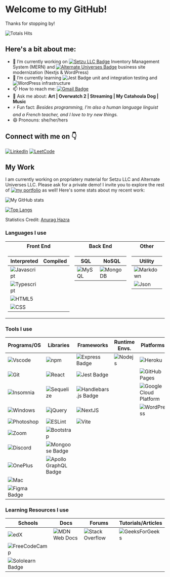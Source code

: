 # Welcome to my GitHub!

Thanks for stopping by! 
<!-- total profile views -->
![Totals Hits](https://komarev.com/ghpvc/?username=miacias&style=flat&color=orange&label=visitors)

## Here's a bit about me:

- 🔭 I’m currently working on [![Setzu LLC Badge](https://img.shields.io/badge/Setzu%20LLC-a0faa3?style=flat)](https://www.linkedin.com/company/setzu-llc/) Inventory Management System (MERN) and [![Alternate Universes Badge](https://img.shields.io/badge/Alternate%20Universes-a0faa3?style=flat)](https://alternateu.com/) business site modernization (Nextjs & WordPress)
- 🌱 I’m currently learning ![Jest Badge](https://img.shields.io/badge/Jest-C21325?logo=jest&logoColor=fff&style=flat) unit and integration testing and ![WordPress](https://img.shields.io/badge/WordPress-21759b?logo=wordpress) infrastructure
- 📫 How to reach me: [![Gmail Badge](https://img.shields.io/badge/Email%20Me!-EA4335?logo=gmail&logoColor=fff&style=flat)](mailto:miaciasullo@gmail.com)
- 💬 Ask me about: <b> Art | Overwatch 2 | Streaming | My Catahoula Dog | Music </b>
- ⚡ Fun fact: <i>Besides programming, I'm also a human language linguist and a French teacher, and I love to try new things.</i> 
- 😄 Pronouns: she/her/hers


## Connect with me on 👇

[![LinkedIn](https://img.shields.io/badge/LinkedIn-0A66C2?logo=linkedin&logoColor=fff&style=flat)](https://www.linkedin.com/in/miaciasullo/)
[![LeetCode](https://img.shields.io/badge/LeetCode-FFA116?logo=leetcode&logoColor=fff&style=flat)](https://leetcode.com/miacias/)


## My Work

I am currently working on propriatery material for Setzu LLC and Alternate Universes LLC. Please ask for a private demo! I invite you to explore the rest of [![my portfolio](https://img.shields.io/badge/My%20Portfolio-EA4335?&style=flat)](https://miaciasullo.com) as well!
Here's some stats about my recent work:

<!-- github statistics with icons -->
![My GitHub stats](https://github-readme-stats.vercel.app/api?username=miacias&show_icons=true&icon_color=FDF58D&bg_color=30,F7C749,FA7F60,DF5A77,5F2A67&title_color=fff&text_color=fff&hide_border=true&custom_title=My+Recent+Stats&hide=contribs)

<!-- github statistics with top languages -->
[![Top Langs](https://github-readme-stats.vercel.app/api/top-langs/?username=miacias&layout=compact&langs_count=8&bg_color=30,e96443,904e95&title_color=fff&text_color=fff&hide_border=true)](https://github.com/miacias/github-readme-stats)
<br>

Statistics Credit: <a href='https://github.com/anuraghazra/github-readme-stats'>Anurag Hazra</a>

<!-- table with three inner tables -->
### Languages I use

<table class="no-anchor-link">
  <tr>
    <th>Front End</th>
    <th>Back End</th>
    <th>Other</th>
  </tr>
  <tr>
  <td valign="top">

  | Interpreted | Compiled |
  | ----------- | ----------- |
  | ![Javascript](https://img.shields.io/badge/JavaScript-323330?style=flat&logo=javascript&logoColor=F7DF1E) | |
  | ![Typescript](https://shields.io/badge/TypeScript-3178C6?logo=TypeScript&logoColor=FFF&style=flat) | |
  | ![HTML5](https://img.shields.io/badge/HTML5-E34F26?style=flat&logo=html5&logoColor=white) | |
  | ![CSS](https://img.shields.io/badge/CSS3-1572B6?style=flat&logo=css3&logoColor=white) | |

  </td>
  <td valign="top">

  | SQL | NoSQL |
  | ----------- | ----------- |
  | ![MySQL](https://shields.io/badge/MySQL-lightgrey?logo=mysql&style=flat&logoColor=white&labelColor=blue) | ![MongoDB](https://img.shields.io/badge/-MongoDB-13aa52?style=flat&logo=mongodb&logoColor=white) |

  </td>
  <td valign="top">

  | Utility |
  | ----------- |
  | ![Markdown](https://img.shields.io/badge/Markdown-000000?style=flat&logo=markdown&logoColor=white) |
  | ![Json](https://img.shields.io/badge/JSON-5E5C5C?style=flat&logo=json&logoColor=white) |

  </td>
  </tr>

</table>

### Tools I use

| Programs/OS | Libraries | Frameworks | Runtime Envs. | Platforms |
| ------------- | ---------- | ----------- | ---------------- | ---------- |
| ![Vscode](https://img.shields.io/badge/Visual_Studio_Code-0078D4?style=flat&logo=visual%20studio%20code&logoColor=white)  | ![npm](https://img.shields.io/badge/-NPM-CB3837?style=flat&logo=npm&logoColor=white)  | ![Express Badge](https://img.shields.io/badge/Express.js-000?logo=express&logoColor=fff&style=flat) | ![Nodejs](https://img.shields.io/badge/-Node.js-43853d?style=flat&logo=Node.js&logoColor=white)  | ![Heroku](https://img.shields.io/badge/Heroku-430098?style=flat&logo=heroku&logoColor=white)  |
| ![Git](https://img.shields.io/badge/GIT-E44C30?style=flat&logo=git&logoColor=white) | ![React](https://shields.io/badge/React-black?logo=react&style=flat) | ![Jest Badge](https://img.shields.io/badge/Jest-C21325?logo=jest&logoColor=fff&style=flat) | | ![GitHub Pages](https://img.shields.io/badge/GitHub%20Pages-121013?style=flat&logo=github&logoColor=white) |
| ![Insomnia](https://img.shields.io/badge/-Insomnia-5849BE?style=flat&logo=insomnia&logoColor=white) | ![Sequelize](https://img.shields.io/badge/Sequelize.js-52B0E7?style=flat&logo=Sequelize&logoColor=white)  |  ![Handlebars.js Badge](https://img.shields.io/badge/Handlebars.js-000?logo=handlebarsdotjs&logoColor=fff&style=flat) | | ![Google Cloud Platform](https://img.shields.io/badge/-Google_Cloud-1a73e8?style=flat&logo=google-cloud&logoColor=white") |
| ![Windows](https://shields.io/badge/Windows-121013?logo=Windows&style=flat) | ![jQuery](https://img.shields.io/badge/jQuery-%230769AD.svg?style=flat&logo=jquery&logoColor=white) | ![NextJS](https://img.shields.io/badge/Next.JS-000000?style=flat&logo=NextdotJS&logoColor=white) | | ![WordPress](https://img.shields.io/badge/WordPress-21759b?logo=wordpress) |
| ![Photoshop](https://img.shields.io/badge/Adobe%20Photoshop-31A8FF?style=flat&logo=Adobe%20Photoshop&logoColor=black) | ![ESLint](https://img.shields.io/badge/ESLint-4B3263?style=flat&logo=eslint&logoColor=white) | ![Vite](https://img.shields.io/badge/Vite-8A2BE2?style=flat&logo=Vite&logoColor=white)
| ![Zoom](https://img.shields.io/badge/Zoom-2D8CFF?style=flat&logo=zoom&logoColor=white) | ![Bootstrap](https://img.shields.io/badge/-Bootstrap-563D7C?style=flat&logo=bootstrap&logoColor=white) |
| ![Discord](https://img.shields.io/badge/Discord-%235865F2.svg?style=flat&logo=discord&logoColor=white) | ![Mongoose Badge](https://img.shields.io/badge/Mongoose-F04D35?logo=mongoosedotws&logoColor=fff&style=flat) |
| ![OnePlus](https://img.shields.io/badge/OnePlus-%23F5010C.svg?style=flat&logo=oneplus&logoColor=white) | ![Apollo GraphQL Badge](https://img.shields.io/badge/Apollo%20GraphQL-311C87?logo=apollographql&logoColor=fff&style=flat) |
| ![Mac](https://shields.io/badge/MacOS-121013?logo=Apple&style=flat) |
| ![Figma Badge](https://img.shields.io/badge/Figma-F24E1E?logo=figma&logoColor=fff&style=flat) |


### Learning Resources I use

| Schools | Docs | Forums | Tutorials/Articles |
| ----------- | ----------- | ----------- | ----------- |
| ![edX](https://img.shields.io/badge/edX-%2302262B.svg?style=flat&logo=edX&logoColor=white) | ![MDN Web Docs](https://img.shields.io/badge/MDN_Web_Docs-black?style=flat&logo=mdnwebdocs&logoColor=white)  | ![Stack Overflow](https://img.shields.io/badge/Stack%20Overflow-red?style=flat) | ![GeeksForGeeks](https://img.shields.io/badge/GeeksforGeeks-gray?style=flat&logo=geeksforgeeks&logoColor=35914c) |
| ![FreeCodeCamp](https://img.shields.io/badge/Freecodecamp-%23123.svg?style=flat&logo=freecodecamp&logoColor=green) |
| ![Sololearn Badge](https://img.shields.io/badge/SoloLearn-149EF2?logo=sololearn&logoColor=fff&style=flat) |
